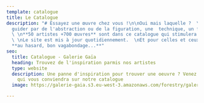 ```yaml
---
template: catalogue
title: Le Catalogue
description: "# Essayez une œuvre chez vous !\n\nOui mais laquelle ?  \nLaissez-vous
  guider par de l'abstraction ou de la figuration, une  technique, un format, un budget.
  \ \n**50 artistes +700 œuvres** sont dans ce catalogue qui stimulera votre curiosité.
  \ \nLe site est mis à jour quotidiennement.  \nEt pour celles et ceux qui croient
  **au hasard, bon vagabondage...**"
seo:
  title: Catalogue - Galerie Gaïa
  heading: Trouvez de l'inspiration parmis nos artistes
  type: website
  description: Une panne d'inspiration pour trouver une oeuvre ? Venez découvrir celle
    qui vous conviendra sur notre catalogue
  image: https://galerie-gaia.s3.eu-west-3.amazonaws.com/forestry/galerie-gaia-reserve.jpg

---
```

